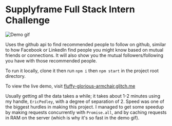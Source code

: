 # Supplyframe Full Stack Intern Challenge
![Demo gif](https://user-images.githubusercontent.com/48658337/156122410-80581d37-0ee9-4b71-90d5-3a6ef465f72c.gif)

Uses the github api to find recommended people to follow on github, similar to how Facebook or LinkedIn find people you might know based on mutual friends or connections. It will also show you the mutual followers/following you have with those recommended people.

To run it locally, clone it then run `npm i` then `npm start` in the project root directory.

To view the live demo, visit [fluffy-glorious-armchair.glitch.me](https://fluffy-glorious-armchair.glitch.me/)

Usually getting all the data takes a while; it takes about 1-2 minutes using my handle, `EricPedley`, with a degree of separation of 2. Speed was one of the biggest hurdles in making this project. I managed to get some speedup by making requests concurrently with `Promise.all`, and by caching requests in RAM on the server (which is why it's so fast in the demo gif).
